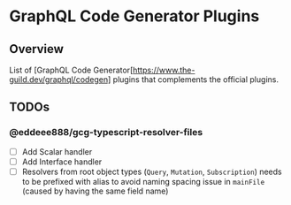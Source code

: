 # GraphQL Code Generator Plugins

## Overview

List of [GraphQL Code Generator[https://www.the-guild.dev/graphql/codegen] plugins that complements the official plugins.

## TODOs

### @eddeee888/gcg-typescript-resolver-files

- [ ] Add Scalar handler
- [ ] Add Interface handler
- [ ] Resolvers from root object types (`Query`, `Mutation`, `Subscription`) needs to be prefixed with alias to avoid naming spacing issue in `mainFile` (caused by having the same field name)
